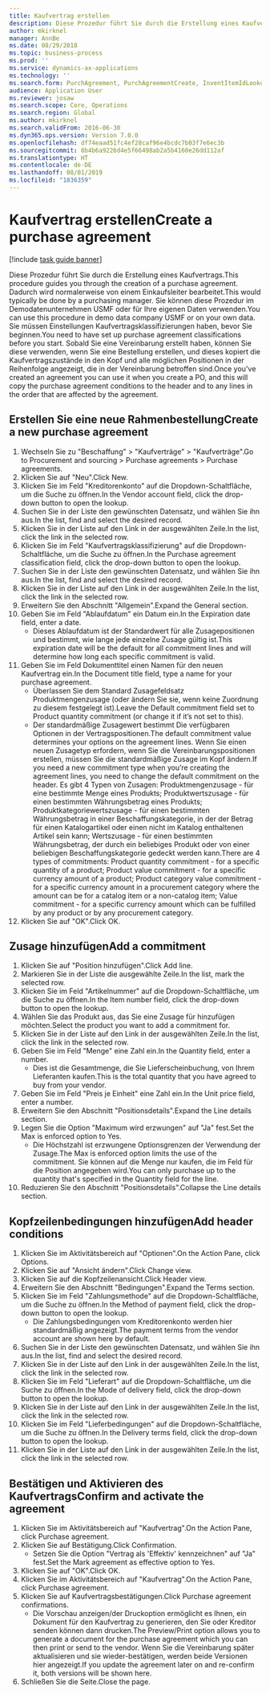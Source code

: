 ```yaml
---
title: Kaufvertrag erstellen
description: Diese Prozedur führt Sie durch die Erstellung eines Kaufvertrags.
author: mkirknel
manager: AnnBe
ms.date: 08/29/2018
ms.topic: business-process
ms.prod: ''
ms.service: dynamics-ax-applications
ms.technology: ''
ms.search.form: PurchAgreement, PurchAgreementCreate, InventItemIdLookupSimple, AgreementConfirmRunForm, PurchAgreementHistory
audience: Application User
ms.reviewer: josaw
ms.search.scope: Core, Operations
ms.search.region: Global
ms.author: mkirknel
ms.search.validFrom: 2016-06-30
ms.dyn365.ops.version: Version 7.0.0
ms.openlocfilehash: df74eaad51fc4ef28caf96e4bcdc7b03f7e6ec3b
ms.sourcegitcommit: 8b4b6a9226d4e5f66498ab2a5b4160e26dd112af
ms.translationtype: HT
ms.contentlocale: de-DE
ms.lasthandoff: 08/01/2019
ms.locfileid: "1836359"
---
```

# <a name="create-a-purchase-agreement"></a><span data-ttu-id="66d75-103">Kaufvertrag erstellen</span><span class="sxs-lookup"><span data-stu-id="66d75-103">Create a purchase agreement</span></span>

[!include [task guide banner](../../includes/task-guide-banner.md)]

<span data-ttu-id="66d75-104">Diese Prozedur führt Sie durch die Erstellung eines Kaufvertrags.</span><span class="sxs-lookup"><span data-stu-id="66d75-104">This procedure guides you through the creation of a purchase agreement.</span></span> <span data-ttu-id="66d75-105">Dadurch wird normalerweise von einem Einkaufsleiter bearbeitet.</span><span class="sxs-lookup"><span data-stu-id="66d75-105">This would typically be done by a purchasing manager.</span></span> <span data-ttu-id="66d75-106">Sie können diese Prozedur im Demodatenunternehmen USMF oder für Ihre eigenen Daten verwenden.</span><span class="sxs-lookup"><span data-stu-id="66d75-106">You can use this procedure in demo data company USMF or on your own data.</span></span> <span data-ttu-id="66d75-107">Sie müssen Einstellungen Kaufvertragsklassifizierungen haben, bevor Sie beginnen.</span><span class="sxs-lookup"><span data-stu-id="66d75-107">You need to have set up purchase agreement classifications before you start.</span></span> <span data-ttu-id="66d75-108">Sobald Sie eine Vereinbarung erstellt haben, können Sie diese verwenden, wenn Sie eine Bestellung erstellen, und dieses kopiert die Kaufvertragszustände in den Kopf und alle möglichen Positionen in der Reihenfolge angezeigt, die in der Vereinbarung betroffen sind.</span><span class="sxs-lookup"><span data-stu-id="66d75-108">Once you've created an agreement you can use it when you create a PO, and this will copy the purchase agreement conditions to the header and to any lines in the order that are affected by the agreement.</span></span>


## <a name="create-a-new-purchase-agreement"></a><span data-ttu-id="66d75-109">Erstellen Sie eine neue Rahmenbestellung</span><span class="sxs-lookup"><span data-stu-id="66d75-109">Create a new purchase agreement</span></span>
1. <span data-ttu-id="66d75-110">Wechseln Sie zu "Beschaffung" > "Kaufverträge" > "Kaufverträge".</span><span class="sxs-lookup"><span data-stu-id="66d75-110">Go to Procurement and sourcing > Purchase agreements > Purchase agreements.</span></span>
2. <span data-ttu-id="66d75-111">Klicken Sie auf "Neu".</span><span class="sxs-lookup"><span data-stu-id="66d75-111">Click New.</span></span>
3. <span data-ttu-id="66d75-112">Klicken Sie im Feld "Kreditorenkonto" auf die Dropdown-Schaltfläche, um die Suche zu öffnen.</span><span class="sxs-lookup"><span data-stu-id="66d75-112">In the Vendor account field, click the drop-down button to open the lookup.</span></span>
4. <span data-ttu-id="66d75-113">Suchen Sie in der Liste den gewünschten Datensatz, und wählen Sie ihn aus.</span><span class="sxs-lookup"><span data-stu-id="66d75-113">In the list, find and select the desired record.</span></span>
5. <span data-ttu-id="66d75-114">Klicken Sie in der Liste auf den Link in der ausgewählten Zeile.</span><span class="sxs-lookup"><span data-stu-id="66d75-114">In the list, click the link in the selected row.</span></span>
6. <span data-ttu-id="66d75-115">Klicken Sie im Feld "Kaufvertragsklassifizierung" auf die Dropdown-Schaltfläche, um die Suche zu öffnen.</span><span class="sxs-lookup"><span data-stu-id="66d75-115">In the Purchase agreement classification field, click the drop-down button to open the lookup.</span></span>
7. <span data-ttu-id="66d75-116">Suchen Sie in der Liste den gewünschten Datensatz, und wählen Sie ihn aus.</span><span class="sxs-lookup"><span data-stu-id="66d75-116">In the list, find and select the desired record.</span></span>
8. <span data-ttu-id="66d75-117">Klicken Sie in der Liste auf den Link in der ausgewählten Zeile.</span><span class="sxs-lookup"><span data-stu-id="66d75-117">In the list, click the link in the selected row.</span></span>
9. <span data-ttu-id="66d75-118">Erweitern Sie den Abschnitt "Allgemein".</span><span class="sxs-lookup"><span data-stu-id="66d75-118">Expand the General section.</span></span>
10. <span data-ttu-id="66d75-119">Geben Sie im Feld "Ablaufdatum" ein Datum ein.</span><span class="sxs-lookup"><span data-stu-id="66d75-119">In the Expiration date field, enter a date.</span></span>
    * <span data-ttu-id="66d75-120">Dieses Ablaufdatum ist der Standardwert für alle Zusagepositionen und bestimmt, wie lange jede einzelne Zusage gültig ist.</span><span class="sxs-lookup"><span data-stu-id="66d75-120">This expiration date will be the default for all commitment lines and will determine how long each specific commitment is valid.</span></span>  
11. <span data-ttu-id="66d75-121">Geben Sie im Feld Dokumenttitel einen Namen für den neuen Kaufvertrag ein.</span><span class="sxs-lookup"><span data-stu-id="66d75-121">In the Document title field, type a name for your purchase agreement.</span></span>
    * <span data-ttu-id="66d75-122">Überlassen Sie dem Standard Zusagefeldsatz Produktmengenzusage (oder ändern Sie sie, wenn keine Zuordnung zu diesem festgelegt ist).</span><span class="sxs-lookup"><span data-stu-id="66d75-122">Leave the Default commitment field set to Product quantity commitment (or change it if it’s not set to this).</span></span>  
    * <span data-ttu-id="66d75-123">Der standardmäßige Zusagewert bestimmt Die verfügbaren Optionen in der Vertragspositionen.</span><span class="sxs-lookup"><span data-stu-id="66d75-123">The default commitment value determines your options on the agreement lines.</span></span> <span data-ttu-id="66d75-124">Wenn Sie einen neuen Zusagetyp erfordern, wenn Sie die Vereinbarungspositionen erstellen, müssen Sie die standardmäßige Zusage im Kopf ändern.</span><span class="sxs-lookup"><span data-stu-id="66d75-124">If you need a new commitment type when you’re creating the agreement lines, you need to change the default commitment on the header.</span></span>  <span data-ttu-id="66d75-125">Es gibt 4 Typen von Zusagen: Produktmengenzusage - für eine bestimmte Menge eines Produkts; Produktwertszusage - für einen bestimmten Währungsbetrag eines Produkts; Produktkategoriewertszusage - für einen bestimmten Währungsbetrag in einer Beschaffungskategorie, in der der Betrag für einen Katalogartikel oder einen nicht im Katalog enthaltenen Artikel sein kann; Wertszusage - für einen bestimmten Währungsbetrag, der durch ein beliebiges Produkt oder von einer beliebigen Beschaffungskategorie gedeckt werden kann.</span><span class="sxs-lookup"><span data-stu-id="66d75-125">There are 4 types of commitments: Product quantity commitment - for a specific quantity of a product; Product value commitment - for a specific currency amount of a product; Product category value commitment - for a specific currency amount in a procurement category where the amount can be for a catalog item or a non-catalog item; Value commitment - for a specific currency amount which can be fulfilled by any product or by any procurement category.</span></span>  
12. <span data-ttu-id="66d75-126">Klicken Sie auf "OK".</span><span class="sxs-lookup"><span data-stu-id="66d75-126">Click OK.</span></span>

## <a name="add-a-commitment"></a><span data-ttu-id="66d75-127">Zusage hinzufügen</span><span class="sxs-lookup"><span data-stu-id="66d75-127">Add a commitment</span></span>
1. <span data-ttu-id="66d75-128">Klicken Sie auf "Position hinzufügen".</span><span class="sxs-lookup"><span data-stu-id="66d75-128">Click Add line.</span></span>
2. <span data-ttu-id="66d75-129">Markieren Sie in der Liste die ausgewählte Zeile.</span><span class="sxs-lookup"><span data-stu-id="66d75-129">In the list, mark the selected row.</span></span>
3. <span data-ttu-id="66d75-130">Klicken Sie im Feld "Artikelnummer" auf die Dropdown-Schaltfläche, um die Suche zu öffnen.</span><span class="sxs-lookup"><span data-stu-id="66d75-130">In the Item number field, click the drop-down button to open the lookup.</span></span>
4. <span data-ttu-id="66d75-131">Wählen Sie das Produkt aus, das Sie eine Zusage für hinzufügen möchten.</span><span class="sxs-lookup"><span data-stu-id="66d75-131">Select the product you want to add a commitment for.</span></span>
5. <span data-ttu-id="66d75-132">Klicken Sie in der Liste auf den Link in der ausgewählten Zeile.</span><span class="sxs-lookup"><span data-stu-id="66d75-132">In the list, click the link in the selected row.</span></span>
6. <span data-ttu-id="66d75-133">Geben Sie im Feld "Menge" eine Zahl ein.</span><span class="sxs-lookup"><span data-stu-id="66d75-133">In the Quantity field, enter a number.</span></span>
    * <span data-ttu-id="66d75-134">Dies ist die Gesamtmenge, die Sie Lieferscheinbuchung, von Ihrem Lieferanten kaufen.</span><span class="sxs-lookup"><span data-stu-id="66d75-134">This is the total quantity that you have agreed to buy from your vendor.</span></span>  
7. <span data-ttu-id="66d75-135">Geben Sie im Feld "Preis je Einheit" eine Zahl ein.</span><span class="sxs-lookup"><span data-stu-id="66d75-135">In the Unit price field, enter a number.</span></span>
8. <span data-ttu-id="66d75-136">Erweitern Sie den Abschnitt "Positionsdetails".</span><span class="sxs-lookup"><span data-stu-id="66d75-136">Expand the Line details section.</span></span>
9. <span data-ttu-id="66d75-137">Legen Sie die Option "Maximum wird erzwungen" auf "Ja" fest.</span><span class="sxs-lookup"><span data-stu-id="66d75-137">Set the Max is enforced option to Yes.</span></span>
    * <span data-ttu-id="66d75-138">Die Höchstzahl ist erzwungene Optionsgrenzen der Verwendung der Zusage.</span><span class="sxs-lookup"><span data-stu-id="66d75-138">The Max is enforced option limits the use of the commitment.</span></span> <span data-ttu-id="66d75-139">Sie können auf die Menge nur kaufen, die im Feld für die Position angegeben wird.</span><span class="sxs-lookup"><span data-stu-id="66d75-139">You can only purchase up to the quantity that's specified in the Quantity field for the line.</span></span>  
10. <span data-ttu-id="66d75-140">Reduzieren Sie den Abschnitt "Positionsdetails".</span><span class="sxs-lookup"><span data-stu-id="66d75-140">Collapse the Line details section.</span></span>

## <a name="add-header-conditions"></a><span data-ttu-id="66d75-141">Kopfzeilenbedingungen hinzufügen</span><span class="sxs-lookup"><span data-stu-id="66d75-141">Add header conditions</span></span>
1. <span data-ttu-id="66d75-142">Klicken Sie im Aktivitätsbereich auf "Optionen".</span><span class="sxs-lookup"><span data-stu-id="66d75-142">On the Action Pane, click Options.</span></span>
2. <span data-ttu-id="66d75-143">Klicken Sie auf "Ansicht ändern".</span><span class="sxs-lookup"><span data-stu-id="66d75-143">Click Change view.</span></span>
3. <span data-ttu-id="66d75-144">Klicken Sie auf die Kopfzeilenansicht.</span><span class="sxs-lookup"><span data-stu-id="66d75-144">Click Header view.</span></span>
4. <span data-ttu-id="66d75-145">Erweitern Sie den Abschnitt "Bedingungen".</span><span class="sxs-lookup"><span data-stu-id="66d75-145">Expand the Terms section.</span></span>
5. <span data-ttu-id="66d75-146">Klicken Sie im Feld "Zahlungsmethode" auf die Dropdown-Schaltfläche, um die Suche zu öffnen.</span><span class="sxs-lookup"><span data-stu-id="66d75-146">In the Method of payment field, click the drop-down button to open the lookup.</span></span>
    * <span data-ttu-id="66d75-147">Die Zahlungsbedingungen vom Kreditorenkonto werden hier standardmäßig angezeigt.</span><span class="sxs-lookup"><span data-stu-id="66d75-147">The payment terms from the vendor account are shown here by default.</span></span>       
6. <span data-ttu-id="66d75-148">Suchen Sie in der Liste den gewünschten Datensatz, und wählen Sie ihn aus.</span><span class="sxs-lookup"><span data-stu-id="66d75-148">In the list, find and select the desired record.</span></span>
7. <span data-ttu-id="66d75-149">Klicken Sie in der Liste auf den Link in der ausgewählten Zeile.</span><span class="sxs-lookup"><span data-stu-id="66d75-149">In the list, click the link in the selected row.</span></span>
8. <span data-ttu-id="66d75-150">Klicken Sie im Feld "Lieferart" auf die Dropdown-Schaltfläche, um die Suche zu öffnen.</span><span class="sxs-lookup"><span data-stu-id="66d75-150">In the Mode of delivery field, click the drop-down button to open the lookup.</span></span>
9. <span data-ttu-id="66d75-151">Klicken Sie in der Liste auf den Link in der ausgewählten Zeile.</span><span class="sxs-lookup"><span data-stu-id="66d75-151">In the list, click the link in the selected row.</span></span>
10. <span data-ttu-id="66d75-152">Klicken Sie im Feld "Lieferbedingungen" auf die Dropdown-Schaltfläche, um die Suche zu öffnen.</span><span class="sxs-lookup"><span data-stu-id="66d75-152">In the Delivery terms field, click the drop-down button to open the lookup.</span></span>
11. <span data-ttu-id="66d75-153">Klicken Sie in der Liste auf den Link in der ausgewählten Zeile.</span><span class="sxs-lookup"><span data-stu-id="66d75-153">In the list, click the link in the selected row.</span></span>

## <a name="confirm-and-activate-the-agreement"></a><span data-ttu-id="66d75-154">Bestätigen und Aktivieren des Kaufvertrags</span><span class="sxs-lookup"><span data-stu-id="66d75-154">Confirm and activate the agreement</span></span>
1. <span data-ttu-id="66d75-155">Klicken Sie im Aktivitätsbereich auf "Kaufvertrag".</span><span class="sxs-lookup"><span data-stu-id="66d75-155">On the Action Pane, click Purchase agreement.</span></span>
2. <span data-ttu-id="66d75-156">Klicken Sie auf Bestätigung.</span><span class="sxs-lookup"><span data-stu-id="66d75-156">Click Confirmation.</span></span>
    * <span data-ttu-id="66d75-157">Setzen Sie die Option "Vertrag als 'Effektiv' kennzeichnen" auf "Ja" fest.</span><span class="sxs-lookup"><span data-stu-id="66d75-157">Set the Mark agreement as effective option to Yes.</span></span>  
3. <span data-ttu-id="66d75-158">Klicken Sie auf "OK".</span><span class="sxs-lookup"><span data-stu-id="66d75-158">Click OK.</span></span>
4. <span data-ttu-id="66d75-159">Klicken Sie im Aktivitätsbereich auf "Kaufvertrag".</span><span class="sxs-lookup"><span data-stu-id="66d75-159">On the Action Pane, click Purchase agreement.</span></span>
5. <span data-ttu-id="66d75-160">Klicken Sie auf Kaufvertragsbestätigungen.</span><span class="sxs-lookup"><span data-stu-id="66d75-160">Click Purchase agreement confirmations.</span></span>
    * <span data-ttu-id="66d75-161">Die Vorschau anzeigen/der Druckoption ermöglicht es Ihnen, ein Dokument für den Kaufvertrag zu generieren, den Sie oder Kreditor senden können dann drucken.</span><span class="sxs-lookup"><span data-stu-id="66d75-161">The Preview/Print option allows you to generate a document for the purchase agreement which you can then print or send to the vendor.</span></span> <span data-ttu-id="66d75-162">Wenn Sie die Vereinbarung später aktualisieren und sie wieder-bestätigen, werden beide Versionen hier angezeigt.</span><span class="sxs-lookup"><span data-stu-id="66d75-162">If you update the agreement later on and re-confirm it, both versions will be shown here.</span></span>  
6. <span data-ttu-id="66d75-163">Schließen Sie die Seite.</span><span class="sxs-lookup"><span data-stu-id="66d75-163">Close the page.</span></span>

